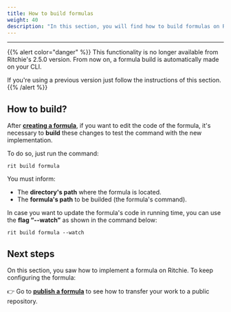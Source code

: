 ```yaml
---
title: How to build formulas
weight: 40
description: "In this section, you will find how to build formulas on Ritchie."
---
```


---

{{% alert color="danger" %}}
This functionality is no longer available from Ritchie's 2.5.0 version. From now on, a formula build is automatically made on your CLI.

If you're using a previous version just follow the instructions of this section.
{{% /alert %}}

## How to build?

After [**creating a formula**](how-to-create-formulas.md), if you want to edit the code of the formula, it's necessary to **build** these changes to test the command with the new implementation.

To do so, just run the command:

```text
rit build formula
```

You must inform:

- The **directory's path** where the formula is located.
- The **formula's path** to be builded \(the formula's command\).

In case you want to update the formula's code in running time, you can use the **flag “--watch”** as shown in the command below:

```text
rit build formula --watch
```

## Next steps

On this section, you saw how to implement a formula on Ritchie. To keep configuring the formula:

👉 Go to [**publish a formula**](publish-a-formula.md) to see how to transfer your work to a public repository.
